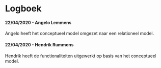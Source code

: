 # Logboek
#### 22/04/2020 - Angelo Lemmens
Angelo heeft het conceptueel model omgezet naar een relationeel model.
#### 22/04/2020 - Hendrik Rummens
Hendrik heeft de functionaliteiten uitgewerkt op basis van het conceptueel model.

<!--stackedit_data:
eyJoaXN0b3J5IjpbLTEzMTQ0MDY3MDNdfQ==
-->